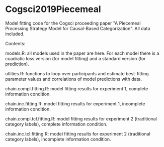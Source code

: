# Cogsci2019Piecemeal
Model fitting code for the Cogsci proceeding paper "A Piecemeal Processing Strategy Model for Causal-Based Categorization". All data included.

Contents:

models.R: all models used in the paper are here. For each model there is a cuadratic loss version (for model fitting) and a standard version (for prediction).

utlities.R: functions to loop over participants and estimate best-fitting parameter values and correlations of model predictions with data.

chain.compl.fitting.R: model fitting results for experiment 1, complete information condition.

chain.inc.fitting.R: model fitting results for experiment 1, incomplete information condition.

chain.compl.tcl.fitting.R: model fitting results for experiment 2 (traditional category labels), complete information condition.

chain.inc.tcl.fitting.R: model fitting results for experiment 2 (traditional category labels), incomplete information condition.
